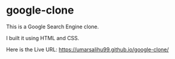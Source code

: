 # google-clone

This is a Google Search Engine clone.

I built it using HTML and CSS.

Here is the Live URL: https://umarsalihu99.github.io/google-clone/
